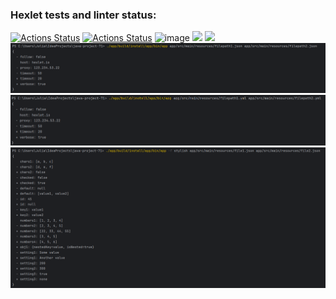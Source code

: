 ### Hexlet tests and linter status:
[![Actions Status](https://github.com/lagunova-julia/java-project-71/actions/workflows/hexlet-check.yml/badge.svg)](https://github.com/lagunova-julia/java-project-71/actions)
[![Actions Status](https://github.com/lagunova-julia/java-project-71/actions/workflows/java-ci.yml/badge.svg)](https://github.com/lagunova-julia/java-project-71/actions)
![image](https://github.com/lagunova-julia/java-project-71/assets/133025056/aa14377b-995c-4fc3-b409-51a37ab86ee1)
<a href="https://codeclimate.com/github/lagunova-julia/java-project-71/maintainability"><img src="https://api.codeclimate.com/v1/badges/422075a0f42abf9c1e36/maintainability" /></a>
<a href="https://codeclimate.com/github/lagunova-julia/java-project-71/test_coverage"><img src="https://api.codeclimate.com/v1/badges/422075a0f42abf9c1e36/test_coverage" /></a>
![img_2.png](img_2.png)
![img_1.png](img_1.png)
![img_3.png](img_3.png)